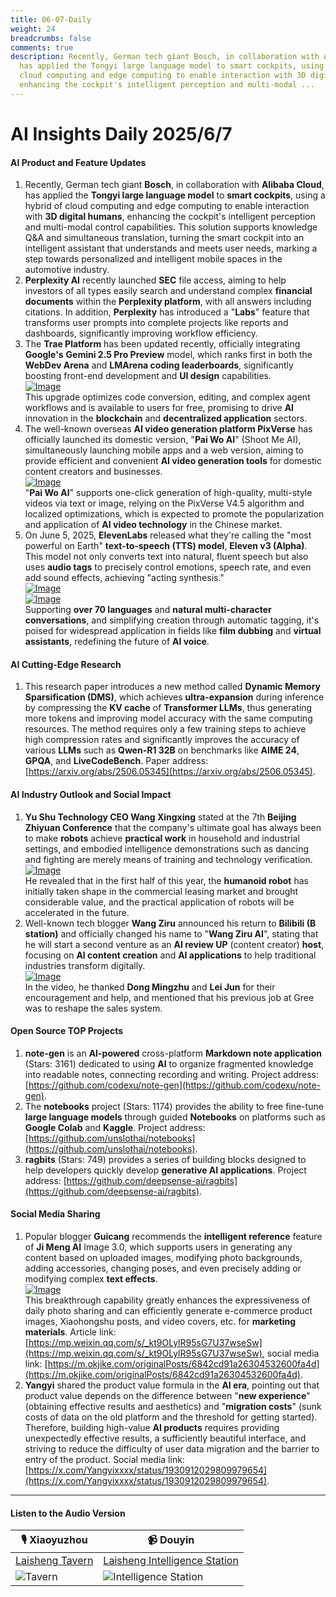 ```yaml
---
title: 06-07-Daily
weight: 24
breadcrumbs: false
comments: true
description: Recently, German tech giant Bosch, in collaboration with Alibaba Cloud,
  has applied the Tongyi large language model to smart cockpits, using a hybrid of
  cloud computing and edge computing to enable interaction with 3D digital humans,
  enhancing the cockpit's intelligent perception and multi-modal ...
---
```

# AI Insights Daily 2025/6/7

#### **AI Product and Feature Updates**

1.  Recently, German tech giant **Bosch**, in collaboration with **Alibaba Cloud**, has applied the **Tongyi large language model** to **smart cockpits**, using a hybrid of cloud computing and edge computing to enable interaction with **3D digital humans**, enhancing the cockpit's intelligent perception and multi-modal control capabilities. This solution supports knowledge Q&A and simultaneous translation, turning the smart cockpit into an intelligent assistant that understands and meets user needs, marking a step towards personalized and intelligent mobile spaces in the automotive industry.
2.  **Perplexity AI** recently launched **SEC** file access, aiming to help investors of all types easily search and understand complex **financial documents** within the **Perplexity platform**, with all answers including citations. In addition, **Perplexity** has introduced a "**Labs**" feature that transforms user prompts into complete projects like reports and dashboards, significantly improving workflow efficiency.
3.  The **Trae Platform** has been updated recently, officially integrating **Google's** **Gemini 2.5 Pro Preview** model, which ranks first in both the **WebDev Arena** and **LMArena coding leaderboards**, significantly boosting front-end development and **UI design** capabilities. <br/> [![Image](https://autoproxy.justlikemaki.vip/?pp=https://pic.chinaz.com/2025/0606/6388481749990229697161576.png)](https://autoproxy.justlikemaki.vip/?pp=https://pic.chinaz.com/2025/0606/6388481749990229697161576.png) <br/> This upgrade optimizes code conversion, editing, and complex agent workflows and is available to users for free, promising to drive **AI** innovation in the **blockchain** and **decentralized application** sectors.
4.  The well-known overseas **AI video generation platform PixVerse** has officially launched its domestic version, "**Pai Wo AI**" (Shoot Me AI), simultaneously launching mobile apps and a web version, aiming to provide efficient and convenient **AI video generation tools** for domestic content creators and businesses. <br/> [![Image](https://autoproxy.justlikemaki.vip/?pp=https://pic.chinaz.com/2025/0606/6388481574736715558459901.png)](https://autoproxy.justlikemaki.vip/?pp=https://pic.chinaz.com/2025/0606/6388481574736715558459901.png) <br/> "**Pai Wo AI**" supports one-click generation of high-quality, multi-style videos via text or image, relying on the PixVerse V4.5 algorithm and localized optimizations, which is expected to promote the popularization and application of **AI video technology** in the Chinese market.
5.  On June 5, 2025, **ElevenLabs** released what they're calling the "most powerful on Earth" **text-to-speech (TTS) model**, **Eleven v3 (Alpha)**. This model not only converts text into natural, fluent speech but also uses **audio tags** to precisely control emotions, speech rate, and even add sound effects, achieving "acting synthesis." <br/> [![Image](https://autoproxy.justlikemaki.vip/?pp=https://pic.chinaz.com/2025/0606/6388479747817228256386757.png)](https://autoproxy.justlikemaki.vip/?pp=https://pic.chinaz.com/2025/0606/6388479747817228256386757.png) <br/> [![Image](https://autoproxy.justlikemaki.vip/?pp=https://pic.chinaz.com/2025/0606/6388479739813195471789762.png)](https://autoproxy.justlikemaki.vip/?pp=https://pic.chinaz.com/2025/0606/6388479739813195471789762.png) <br/> Supporting **over 70 languages** and **natural multi-character conversations**, and simplifying creation through automatic tagging, it's poised for widespread application in fields like **film dubbing** and **virtual assistants**, redefining the future of **AI voice**.

#### **AI Cutting-Edge Research**

1.  This research paper introduces a new method called **Dynamic Memory Sparsification (DMS)**, which achieves **ultra-expansion** during inference by compressing the **KV cache** of **Transformer LLMs**, thus generating more tokens and improving model accuracy with the same computing resources. The method requires only a few training steps to achieve high compression rates and significantly improves the accuracy of various **LLMs** such as **Qwen-R1 32B** on benchmarks like **AIME 24**, **GPQA**, and **LiveCodeBench**. Paper address: [https://arxiv.org/abs/2506.05345](https://arxiv.org/abs/2506.05345).

#### **AI Industry Outlook and Social Impact**

1.  **Yu Shu Technology CEO Wang Xingxing** stated at the 7th **Beijing Zhiyuan Conference** that the company's ultimate goal has always been to make **robots** achieve **practical work** in household and industrial settings, and embodied intelligence demonstrations such as dancing and fighting are merely means of training and technology verification. <br/> [![Image](https://autoproxy.justlikemaki.vip/?pp=https://pic.chinaz.com/picmap/202304171730201359_10.jpg)](https://autoproxy.justlikemaki.vip/?pp=https://pic.chinaz.com/picmap/202304171730201359_10.jpg) <br/> He revealed that in the first half of this year, the **humanoid robot** has initially taken shape in the commercial leasing market and brought considerable value, and the practical application of robots will be accelerated in the future.
2.  Well-known tech blogger **Wang Ziru** announced his return to **Bilibili (B station)** and officially changed his name to "**Wang Ziru AI**", stating that he will start a second venture as an **AI review UP** (content creator) **host**, focusing on **AI content creation** and **AI applications** to help traditional industries transform digitally. <br/> [![Image](https://autoproxy.justlikemaki.vip/?pp=https://pic.chinaz.com/2025/0606/6388480568808508227034081.png)](https://autoproxy.justlikemaki.vip/?pp=https://pic.chinaz.com/2025/0606/6388480568808508227034081.png) <br/> In the video, he thanked **Dong Mingzhu** and **Lei Jun** for their encouragement and help, and mentioned that his previous job at Gree was to reshape the sales system.

#### **Open Source TOP Projects**

1.  **note-gen** is an **AI-powered** cross-platform **Markdown note application** (Stars: 3161) dedicated to using **AI** to organize fragmented knowledge into readable notes, connecting recording and writing. Project address: [https://github.com/codexu/note-gen](https://github.com/codexu/note-gen).
2.  The **notebooks** project (Stars: 1174) provides the ability to free fine-tune **large language models** through guided **Notebooks** on platforms such as **Google Colab** and **Kaggle**. Project address: [https://github.com/unslothai/notebooks](https://github.com/unslothai/notebooks).
3.  **ragbits** (Stars: 749) provides a series of building blocks designed to help developers quickly develop **generative AI applications**. Project address: [https://github.com/deepsense-ai/ragbits](https://github.com/deepsense-ai/ragbits).

#### **Social Media Sharing**

1.  Popular blogger **Guicang** recommends the **intelligent reference** feature of **Ji Meng AI** Image 3.0, which supports users in generating any content based on uploaded images, modifying photo backgrounds, adding accessories, changing poses, and even precisely adding or modifying complex **text effects**. <br/> [![Image](https://cdnv2.ruguoapp.com/FvtrC2kjbbXAClT4WeaTRXbuwUnlv3.jpeg)](https://cdnv2.ruguoapp.com/FvtrC2kjbbXAClT4WeaTRXbuwUnlv3.jpeg) <br/> This breakthrough capability greatly enhances the expressiveness of daily photo sharing and can efficiently generate e-commerce product images, Xiaohongshu posts, and video covers, etc. for **marketing materials**. Article link: [https://mp.weixin.qq.com/s/_kt9OLylR95sG7U37wseSw](https://mp.weixin.qq.com/s/_kt9OLylR95sG7U37wseSw), social media link: [https://m.okjike.com/originalPosts/6842cd91a26304532600fa4d](https://m.okjike.com/originalPosts/6842cd91a26304532600fa4d).
2.  **Yangyi** shared the product value formula in the **AI era**, pointing out that product value depends on the difference between "**new experience**" (obtaining effective results and aesthetics) and "**migration costs**" (sunk costs of data on the old platform and the threshold for getting started). Therefore, building high-value **AI products** requires providing unexpectedly effective results, a sufficiently beautiful interface, and striving to reduce the difficulty of user data migration and the barrier to entry of the product. Social media link: [https://x.com/Yangyixxxx/status/1930912029809979654](https://x.com/Yangyixxxx/status/1930912029809979654).

---

#### **Listen to the Audio Version**

| 🎙️ **Xiaoyuzhou** | 📹 **Douyin** |
| --- | --- |
| [Laisheng Tavern](https://www.xiaoyuzhoufm.com/podcast/683c62b7c1ca9cf575a5030e)  |   [Laisheng Intelligence Station](https://www.douyin.com/user/MS4wLjABAAAAwpwqPQlu38sO38VyWgw9ZjDEnN4bMR5j8x111UxpseHR9DpB6-CveI5KRXOWuFwG)| 
| ![Tavern](https://s1.imagehub.cc/images/2025/06/24/f959f7984e9163fc50d3941d79a7f262.md.png) | ![Intelligence Station](https://s1.imagehub.cc/images/2025/06/24/7fc30805eeb831e1e2baa3a240683ca3.md.png) |